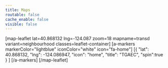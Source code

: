 ```yaml
---
title: Maps
routable: false
cache_enable: false
visible: false
---
```


[map-leaflet lat=40.868132 lng=-124.087 zoom=18 mapname=transd variant=neighbourhood classes=leaflet-container]
[a-markers markerColor="lightblue" iconColor="white" icon="fa-home"]
[{ "lat": 40.868132, "lng": -124.086947, "icon": "home", "title": "TGAEC", "spin":true } ]
[/a-markers]
[/map-leaflet]
